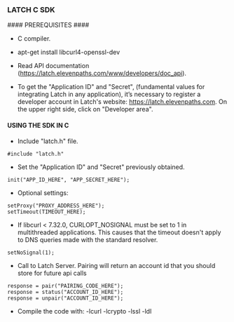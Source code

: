 ### LATCH C SDK ###


#### PREREQUISITES ####

* C compiler.

* apt-get install libcurl4-openssl-dev

* Read API documentation (https://latch.elevenpaths.com/www/developers/doc_api).

* To get the "Application ID" and "Secret", (fundamental values for integrating Latch in any application), it’s necessary to register a developer account in Latch's website: https://latch.elevenpaths.com. On the upper right side, click on "Developer area".


#### USING THE SDK IN C ####

* Include "latch.h" file.
```
#include "latch.h"
```

* Set the "Application ID" and "Secret" previously obtained.
```
init("APP_ID_HERE", "APP_SECRET_HERE");
```

* Optional settings:
```
setProxy("PROXY_ADDRESS_HERE");
setTimeout(TIMEOUT_HERE);
```

* If libcurl < 7.32.0, CURLOPT_NOSIGNAL must be set to 1 in multithreaded applications. This causes that the timeout doesn't apply to DNS queries made with the standard resolver.
```
setNoSignal(1);
```

* Call to Latch Server. Pairing will return an account id that you should store for future api calls
```
response = pair("PAIRING_CODE_HERE");
response = status("ACCOUNT_ID_HERE");
response = unpair("ACCOUNT_ID_HERE");
```

* Compile the code with: -lcurl -lcrypto -lssl -ldl
